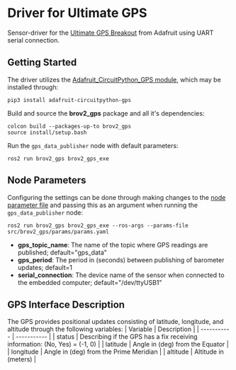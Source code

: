 # Driver for Ultimate GPS
Sensor-driver for the [Ultimate GPS Breakout](https://learn.adafruit.com/adafruit-ultimate-gps) from Adafruit using UART serial connection.

## Getting Started
The driver utilizes the [Adafruit_CircuitPython_GPS module](https://github.com/adafruit/Adafruit_CircuitPython_GPS), which may be installed through:
```
pip3 install adafruit-circuitpython-gps
```

Build and source the **brov2_gps** package and all it's dependencies:
```
colcon build --packages-up-to brov2_gps
source install/setup.bash
```
Run the `gps_data_publisher` node with default parameters:
```
ros2 run brov2_gps brov2_gps_exe
```

## Node Parameters
Configuring the settings can be done through making changes to the [node parameter file](params/params.yaml) and passing this as an argument when running the `gps_data_publisher` node:
```
ros2 run brov2_gps brov2_gps_exe --ros-args --params-file src/brov2_gps/params/params.yaml
```
* **gps_topic_name**: The name of the topic where GPS readings are published; default="gps_data"
* **gps_period**: The period in (seconds) between publishing of barometer updates; default=1
* **serial_connection**: The device name of the sensor when connected to the embedded computer; default="/dev/ttyUSB1"

## GPS Interface Description
The GPS provides positional updates consisting of latitude, longitude, and altitude through the following variables:
| Variable      | Description |
| -----------   | ----------- |
| status        | Describing if the GPS has a fix receiving information: (No, Yes) = (-1, 0)            |
| latitude      | Angle in (deg) from the Equator                                                       |
| longitude     | Angle in (deg) from the Prime Meridian                                                |
| altitude      | Altitude in (meters)                                                                  | 